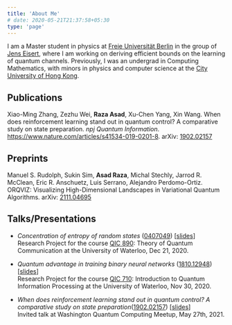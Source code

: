 ```yaml
---
title: 'About Me'
# date: 2020-05-21T21:37:58+05:30
type: 'page'
---
```

I am a Master student in physics at [Freie Universität Berlin](https://www.fu-berlin.de/en/index.html) in the group of [Jens Eisert](https://www.physik.fu-berlin.de/en/einrichtungen/ag/ag-eisert/index.html), where I am working on deriving efficient bounds on the learning of quantum channels. Previously, I was an undergrad in Computing Mathematics, with minors in physics and computer science at the [City University of Hong Kong](https://www.cityu.edu.hk/).

## Publications
Xiao-Ming Zhang, Zezhu Wei, **Raza Asad**, Xu-Chen Yang, Xin Wang. When does reinforcement learning stand out in quantum control? A comparative study on state preparation. 
*npj Quantum Information*. https://www.nature.com/articles/s41534-019-0201-8. arXiv: [1902.02157](https://arxiv.org/abs/1902.02157)

## Preprints
Manuel S. Rudolph, Sukin Sim, **Asad Raza**, Michal Stechly, Jarrod R. McClean, Eric R. Anschuetz, Luis Serrano, Alejandro Perdomo-Ortiz. ORQVIZ: Visualizing High-Dimensional Landscapes in Variational Quantum Algorithms. arXiv: [2111.04695](https://arxiv.org/abs/2111.04695)


## Talks/Presentations

- *Concentration of entropy of random states* ([0407049](https://arxiv.org/abs/quant-ph/0407049)) [[slides](/QIC890-presentation.pdf)] \
Research Project for the course [QIC 890](http://www.math.uwaterloo.ca/~wcleung/co781-f2020.html): Theory of Quantum Communication at the University of Waterloo, Dec 21, 2020.

- *Quantum advantage in training binary neural networks* ([1810.12948](https://arxiv.org/abs/1810.12948)) [[slides](/QBFNNs-QIC710.pdf)] \
Research Project for the course [QIC 710](http://cleve.iqc.uwaterloo.ca/qic710/index.html): Introduction to Quantum Information Processing at the University of Waterloo, Nov 30, 2020.

- *When does reinforcement learning stand out in quantum control? A
comparative study on state preparation*([1902.02157](https://arxiv.org/abs/1902.02157)) [[slides](/RL_in_QCtrl.pdf)] \
Invited talk at Washington Quantum Computing Meetup, May 27th, 2021.